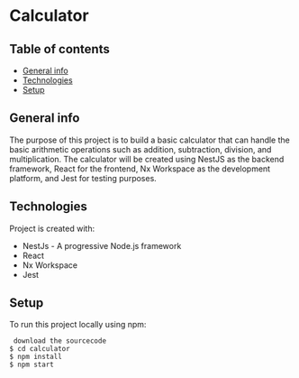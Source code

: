 # Calculator

## Table of contents

- [General info](#general-info)
- [Technologies](#technologies)
- [Setup](#setup)

## General info

The purpose of this project is to build a basic calculator that can handle the basic arithmetic operations such as addition, subtraction, division, and multiplication. The calculator will be created using NestJS as the backend framework, React for the frontend, Nx Workspace as the development platform, and Jest for testing purposes.

## Technologies

Project is created with:

- NestJs - A progressive Node.js framework
- React
- Nx Workspace
- Jest

## Setup

To run this project locally using npm:

```
 download the sourcecode
$ cd calculator
$ npm install
$ npm start
```
